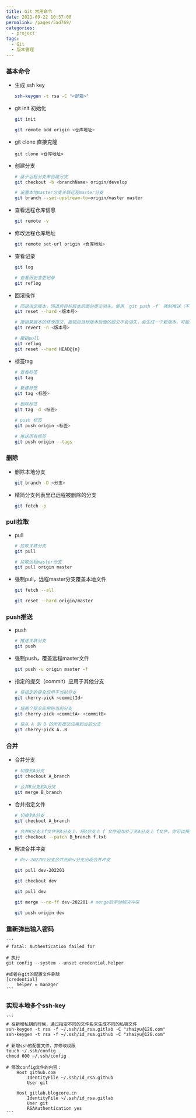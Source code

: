 ```yaml
---
title: Git 常用命令
date: 2021-09-22 10:57:00
permalink: /pages/5ad769/
categories:
  - project
tags:
  - Git
  - 版本管理
---
```


### 基本命令
- 生成 ssh key
    ```bash
    ssh-keygen -t rsa -C "<邮箱>" 
    ```
- git init 初始化
    ```bash
    git init
    
    git remote add origin <仓库地址>
    ```
- git clone 直接克隆
    ```
    git clone <仓库地址>
    ```
- 创建分支
    ```bash
    # 基于远程分支来创建分支
    git checkout -b <branchName> origin/develop
    
    # 设置本地master分支关联远程master分支
    git branch --set-upstream-to=origin/master master
    ```
- 查看远程仓库信息
    ```bash
    git remote -v
    ```
- 修改远程仓库地址
    ```bash
    git remote set-url origin <仓库地址>
    ```
- 查看记录
    ```bash
    git log
    
    # 查看历史变更记录
    git reflog
    ```
- 回滚操作
    ```bash
    # 回退指定版本，回退后目标版本后面的提交消失。使用 `git push -f` 强制推送（不建议使用）
    git reset --hard <版本号>
    
    # 撤销某版本的修改提交，撤销后目标版本后面的提交不会消失，会生成一个新版本，可能会出现冲突，需要手动解决。使用 `git push` 推送（建议使用）
    git revert -n <版本号>
    
    # 撤销pull
    git reflog
    git reset --hard HEAD@{n}
    ```
- 标签tag
    ```bash
    # 查看标签
    git tag
    
    # 新建标签
    git tag <标签>
    
    # 删除标签
    git tag -d <标签>
    
    # push 标签
    git push origin <标签>
    
    # 推送所有标签
    git push origin --tags
    ```

### 删除
- 删除本地分支
    ```bash
    git branch -D <分支>
    ```
- 精简分支列表里已远程被删除的分支
    ```bash
    git fetch -p
    ```

### pull拉取
- pull
    ```bash
    # 拉取关联分支
    git pull
    
    # 拉取远程master分支
    git pull origin master
    ```
- 强制pull，远程master分支覆盖本地文件
    ```bash
    git fetch --all
    
    git reset --hard origin/master
    ```

### push推送
- push
    ```bash
    # 推送关联分支
    git push
    ```
- 强制push，覆盖远程master文件
    ```bash
    git push -u origin master -f
    ```
- 指定的提交（commit）应用于其他分支
    ```bash
    # 将指定的提交应用于当前分支
    git cherry-pick <commitId>
    
    # 将两个提交应用到当前分支
    git cherry-pick <commitA> <commitB>
    
    # 将从 A 到 B 的所有提交应用到当前分支
    git cherry-pick A..B
    ```

###  合并
- 合并分支
    ```bash
    # 切换到A分支
    git checkout A_branch
    
    # 合并B分支到A分支
    git merge B_branch
    ```
- 合并指定文件
    ```bash
    # 切换到A分支
    git checkout A_branch
    
    # 合并B分支上f文件到A分支上，将B分支上 f 文件追加补丁到A分支上 f文件。你可以接受或者拒绝补丁内容。
    git checkout --patch B_branch f.txt
    ```
- 解决合并冲突
    ```bash
    # dev-202201分支合并到dev分支出现合并冲突

    git pull dev-202201

    git checkout dev

    git pull dev

    git merge --no-ff dev-202201 # merge后手动解决冲突
    
    git push origin dev
    ```

### 重新弹出输入密码
    ```
    # fatal: Authentication failed for
    
    # 执行
    git config --system --unset credential.helper
    
    #或者在git的配置文件删除
    [credential]
        helper = manager
    ```
### 实现本地多个ssh-key
    ```
    # 在新增私钥的时候，通过指定不同的文件名来生成不同的私钥文件
    ssh-keygen -t rsa -f ~/.ssh/id_rsa.gitlab -C "zhaiyu@126.com"
    ssh-keygen -t rsa -f ~/.ssh/id_rsa.github -C "zhaiyu@126.com"
    
    # 新增ssh的配置文件，并修改权限
    touch ~/.ssh/config
    chmod 600 ~/.ssh/config

    # 修改config文件的内容：
        Host github.com
            IdentityFile ~/.ssh/id_rsa.github
            User git
        
        Host gitlab.blogcore.cn
            IdentityFile ~/.ssh/id_rsa.gitlab
            User git
            RSAAuthentication yes
    ```